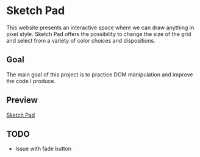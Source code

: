 # Sketch Pad

This website presents an interactive space where we can draw anything in pixel style.
Sketch Pad offers the possibility to change the size of the grid and select from a variety of color choices and dispositions.

## Goal

The main goal of this project is to practice DOM manipulation and improve the code I produce.

## Preview

[Sketch Pad](https://haveadream1.github.io/sketchPad/)

## TODO
* Issue with fade button
